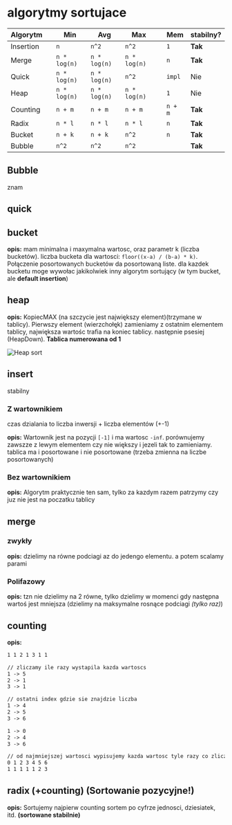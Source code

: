 
# algorytmy sortujace

| Algorytm  |   | Min          | Avg          | Max          |   | Mem     | stabilny? |
| --------- | - | ------------ | ------------ | ------------ | - | ------- | --------- |
| Insertion |   | `n`          | `n^2`        | `n^2`        |   | `1`     | **Tak**   |
| Merge     |   | `n * log(n)` | `n * log(n)` | `n * log(n)` |   | `n`     | **Tak**   |
| Quick     |   | `n * log(n)` | `n * log(n)` | `n^2`        |   | `impl`  | Nie       |
| Heap      |   | `n * log(n)` | `n * log(n)` | `n * log(n)` |   | `1`     | Nie       |
| Counting  |   | `n + m`      | `n + m`      | `n + m`      |   | `n + m` | **Tak**   |
| Radix     |   | `n * l`      | `n * l`      | `n * l`      |   | `n`     | **Tak**   |
| Bucket    |   | `n + k`      | `n + k`      | `n^2`        |   | `n`     | **Tak**   |
| Bubble    |   | `n^2`        | `n^2`        | `n^2`        |   |         | **Tak**   |

## Bubble
  
znam

## quick

## bucket

**opis:** mam minimalna i maxymalna wartosc, oraz parametr k (liczba bucketów). liczba bucketa dla wartosci: `floor((x-a) / (b-a) * k)`. Połączenie posortowanych bucketów da posortowaną liste. dla kazdek bucketu moge wywołac jakikolwiek inny algorytm sortujący (w tym bucket, ale **default insertion**)

## heap

**opis:** KopiecMAX (na szczycie jest największy element)(trzymane w tablicy). Pierwszy element (wierzchołęk) zamieniamy z ostatnim elementem tablicy, największa wartośc trafia na koniec tablicy. następnie psesiej (HeapDown). **Tablica numerowana od 1**

![Heap sort](https://he-s3.s3.amazonaws.com/media/uploads/e9d6f12.png)

## insert

stabilny

### Z wartownikiem

czas dzialania to liczba inwersji + liczba elementów (+-1)

**opis:** Wartownik jest na pozycji `[-1]` i ma wartosc `-inf`. porównujemy zawszze z lewym elementem czy nie większy i jezeli tak to zamieniamy. tablica ma i posortowane i nie posortowane (trzeba zmienna na liczbe posortowanych)

### Bez wartownikiem

**opis:** Algorytm praktycznie ten sam, tylko za kazdym razem patrzymy czy juz nie jest na poczatku tablicy

## merge

### zwykły

**opis:** dzielimy na równe podciagi az do jedengo elementu. a potem scalamy parami

### Polifazowy

**opis:** tzn nie dzielimy na 2 równe, tylko dzielimy w momenci gdy następna wartoś jest mniejsza (dzielimy na maksymalne rosnące podciagi *(tylko raz)*)

## counting

**opis:**

```md
1 1 2 1 3 1 1

// zliczamy ile razy wystapila kazda wartoscs
1 -> 5
2 -> 1
3 -> 1

// ostatni index gdzie sie znajdzie liczba
1 -> 4
2 -> 5
3 -> 6

1 -> 0
2 -> 4
3 -> 6

// od najmniejszej wartosci wypisujemy kazda wartosc tyle razy co zliczylismy
0 1 2 3 4 5 6
1 1 1 1 1 2 3
```

## radix (+counting) (Sortowanie pozycyjne!)

**opis:** Sortujemy najpierw counting sortem po cyfrze jednosci, dziesiatek, itd. **(sortowane stabilnie)**
